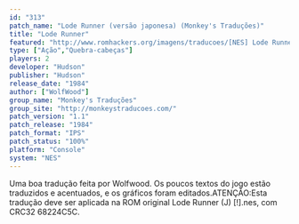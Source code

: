 ```yaml
---
id: "313"
patch_name: "Lode Runner (versão japonesa) (Monkey's Traduções)"
title: "Lode Runner"
featured: "http://www.romhackers.org/imagens/traducoes/[NES] Lode Runner Japonês - Monkey's Traduções - 1.png"
type: ["Ação","Quebra-cabeças"]
players: 2
developer: "Hudson"
publisher: "Hudson"
release_date: "1984"
author: ["WolfWood"]
group_name: "Monkey's Traduções"
group_site: "http://monkeystraducoes.com/"
patch_version: "1.1"
patch_release: "1984"
patch_format: "IPS"
patch_status: "100%"
platform: "Console"
system: "NES"
---
```


Uma boa tradução feita por Wolfwood. Os poucos textos do jogo estão traduzidos e acentuados, e os gráficos foram editados.ATENÇÃO:Esta tradução deve ser aplicada na ROM original Lode Runner (J) [!].nes, com CRC32 68224C5C.